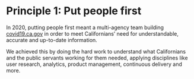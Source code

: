 # Principle 1: Put people first

In 2020, putting people first meant a multi-agency team building [covid19.ca.gov](https://covid19.ca.gov/) in order to meet Californians’ need for understandable, accurate and up-to-date information. 

We achieved this by doing the hard work to understand what Californians and the public servants working for them needed, applying disciplines like user research, analytics, product management, continuous delivery and more. 
